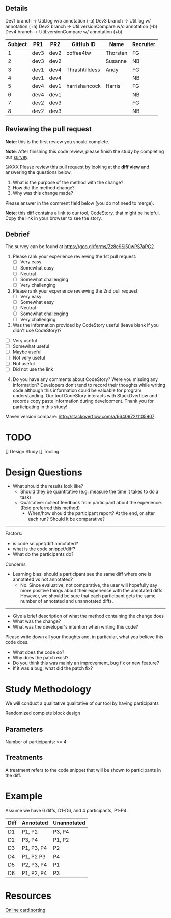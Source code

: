 ## Details
Dev1 branch -> Util.log w/o annotation (-a)
Dev3 branch -> Util.log w/ annotation (+a)
Dev2 branch -> Util.versionCompare w/o annotation (-b)
Dev4 branch -> Util.versionCompare w/ annotation (+b)


| Subject | PR1  | PR2  | GitHub ID             | Name             | Recruiter |
| ------- | ---- | ---- | --------------------- | ---------------- | --------- |
|       1 | dev3 | dev2 | coffee4tw             | Thorsten         | FG        |  
|       2 | dev3 | dev2 |                       | Susanne          | NB        |
|       3 | dev1 | dev4 | Thrashtilldess        | Andy             | FG        |
|       4 | dev1 | dev4 |                       |                  | NB        |
|       5 | dev4 | dev1 | harrishancock         | Harris           | FG        |
|       6 | dev4 | dev1 |                       |                  | NB        |
|       7 | dev2 | dev3 |                       |                  | FG        |
|       8 | dev2 | dev3 |                       |                  | NB        |


## Reviewing the pull request
<!-- if first pull request -->
**Note**: this is the first review you should complete.
<!-- if second pull request -->
**Note**: After finishing this code review, please finish the study by completing our [survey]().

@XXX Please review this pull request by looking at the **[diff view]()** and answering the questions below.
  1. What is the purpose of the method with the change?
  2. How did the method change?
  3. Why was this change made?

Please answer in the comment field below (you do not need to merge).

<!-- if annotated -->
**Note**: this diff contains a link to our tool, CodeStory, that might be helpful. Copy the link in your browser to see the story.


## Debrief
The survey can be found at https://goo.gl/forms/Zz8e9Sj50wPS7aPG2
 1. Please rank your experience reviewing the 1st pull request:
    - [ ] Very easy
    - [ ] Somewhat easy
    - [ ] Neutral
    - [ ] Somewhat challenging
    - [ ] Very challenging
 2. Please rank your experience reviewing the 2nd pull request:
    - [ ] Very easy
    - [ ] Somewhat easy
    - [ ] Neutral
    - [ ] Somewhat challenging
    - [ ] Very challenging
 3. Was the information provided by CodeStory useful (leave blank if you didn't use CodeStory)?
   - [ ] Very useful
   - [ ] Somewhat useful
   - [ ] Maybe useful
   - [ ] Not very useful
   - [ ] Not useful
   - [ ] Did not use the link
 4. Do you have any comments about CodeStory? Were you missing any information?
Developers don’t tend to record their thoughts while writing code although this information could be valuable for program understanding. Our tool CodeStory interacts with StackOverflow and records copy paste information during development. Thank you for participating in this study!

























Maven version compare:
http://stackoverflow.com/a/6640972/1105907


# TODO
[] Design Study
[] Tooling


# Design Questions
 - What should the results look like?
   - Should they be quantitative (e.g. measure the time it takes to do a task)
   - Qualitative: collect feedback from participant about the experience. (Reid preferred this method)
     - When/how should the participant report? At the end, or after each run? Should it be comparative?


---
Factors:
 - is code snippet/diff annotated?
 - what is the code snippet/diff?
 - What do the participants do?

Concerns
 - Learning bias: should a participant see the same diff where one is annotated vs not annotated?
   - No. Since evaluative, not comparative, the user will hopefully say more positive things
     about their experience with the annotated diffs. However, we should be sure that each participant
     gets the same number of annotated and unannotated diffs.
---





  - Give a brief description of what the method containing the change does
  - What was the change?
  - What was the developer's intention when writing this code?




Please
write down all your thoughts and, in particular, what you believe this code does.


- What does the code do?
- Why does the patch exist?
- Do you think this was mainly an improvement, bug fix or new feature?
- If it was a bug, what did the patch fix?










# Study Methodology
We will conduct a qualitative qualitative of our tool by having participants

Randomized complete block design

## Parameters
Number of participants: >= 4

## Treatments
A treatment refers to the code snippet that will be shown to participants in the
diff.


# Example
Assume we have 6 diffs, D1-D6, and 4 participants, P1-P4.

| Diff | Annotated  | Unannotated |
| ---- | ---------- | ----------- |
|   D1 | P1, P2     | P3, P4
|   D2 | P3, P4     | P1, P2
|   D3 | P1, P3, P4 | P2
|   D4 | P1, P2  P3 | P4
|   D5 | P2, P3, P4 | P1
|   D6 | P1, P2, P4 | P3





# Resources
[Online card sorting](http://www.optimalworkshop.com/pricing)
